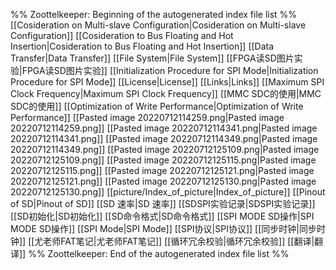 %% Zoottelkeeper: Beginning of the autogenerated index file list  %%
 [[Cosideration on Multi-slave Configuration|Cosideration on Multi-slave Configuration]]
 [[Cosideration to Bus Floating and Hot Insertion|Cosideration to Bus Floating and Hot Insertion]]
 [[Data Transfer|Data Transfer]]
 [[File System|File System]]
 [[FPGA读SD图片实验|FPGA读SD图片实验]]
 [[Initialization Procedure for SPI Mode|Initialization Procedure for SPI Mode]]
 [[License|License]]
 [[Links|Links]]
 [[Maximum SPI Clock Frequency|Maximum SPI Clock Frequency]]
 [[MMC SDC的使用|MMC SDC的使用]]
 [[Optimization of Write Performance|Optimization of Write Performance]]
 [[Pasted image 20220712114259.png|Pasted image 20220712114259.png]]
 [[Pasted image 20220712114341.png|Pasted image 20220712114341.png]]
 [[Pasted image 20220712114349.png|Pasted image 20220712114349.png]]
 [[Pasted image 20220712125109.png|Pasted image 20220712125109.png]]
 [[Pasted image 20220712125115.png|Pasted image 20220712125115.png]]
 [[Pasted image 20220712125121.png|Pasted image 20220712125121.png]]
 [[Pasted image 20220712125130.png|Pasted image 20220712125130.png]]
 [[picture/Index_of_picture|Index_of_picture]]
 [[Pinout of SD|Pinout of SD]]
 [[SD 速率|SD 速率]]
 [[SDSPI实验记录|SDSPI实验记录]]
 [[SD初始化|SD初始化]]
 [[SD命令格式|SD命令格式]]
 [[SPI MODE SD操作|SPI MODE SD操作]]
 [[SPI Mode|SPI Mode]]
 [[SPI协议|SPI协议]]
 [[同步时钟|同步时钟]]
 [[尤老师FAT笔记|尤老师FAT笔记]]
 [[循环冗余校验|循环冗余校验]]
 [[翻译|翻译]]
%% Zoottelkeeper: End of the autogenerated index file list  %%
